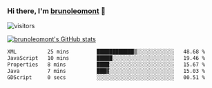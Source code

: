 ### Hi there, I'm [brunoleomont](https://www.linkedin.com/in/brunoleomont/) 👋

![visitors](https://visitor-badge.glitch.me/badge?page_id=page.id)

[![brunoleomont's GitHub stats](https://github-readme-stats.vercel.app/api?username=brunoleomont)](https://github.com/brunoleomont/github-readme-stats)

<!--START_SECTION:waka-->

```txt
XML          25 mins         ████████████▒░░░░░░░░░░░░   48.68 %
JavaScript   10 mins         █████░░░░░░░░░░░░░░░░░░░░   19.46 %
Properties   8 mins          ████░░░░░░░░░░░░░░░░░░░░░   15.67 %
Java         7 mins          ███▓░░░░░░░░░░░░░░░░░░░░░   15.03 %
GDScript     0 secs          ░░░░░░░░░░░░░░░░░░░░░░░░░   00.51 %
```

<!--END_SECTION:waka-->

<!--
**brunoleomont/brunoleomont** is a ✨ _special_ ✨ repository because its `README.md` (this file) appears on your GitHub profile.

Here are some ideas to get you started:

- 🔭 I’m currently working on ...
- 🌱 I’m currently learning ...
- 👯 I’m looking to collaborate on ...
- 🤔 I’m looking for help with ...
- 💬 Ask me about ...
- 📫 How to reach me: ...
- 😄 Pronouns: ...
- ⚡ Fun fact: ...
-->
